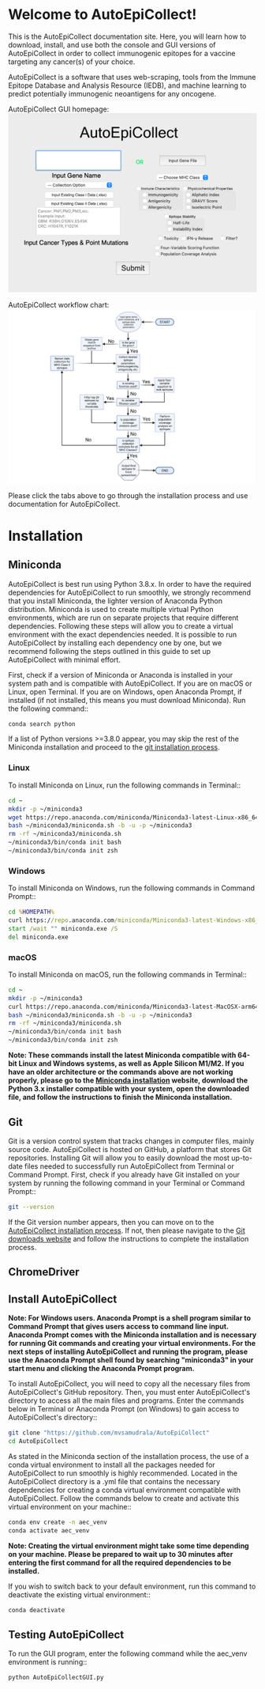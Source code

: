 # Welcome to AutoEpiCollect!
This is the AutoEpiCollect documentation site. Here, you will learn how to download, install, and use both the 
console and GUI versions of AutoEpiCollect in order to collect immunogenic epitopes for a vaccine 
targeting any cancer(s) of your choice. 

AutoEpiCollect is a software that uses web-scraping, tools from the Immune Epitope Database and Analysis Resource 
(IEDB), and machine learning to predict potentially immunogenic neoantigens for any oncogene. 

AutoEpiCollect GUI homepage:
![GUI for AutoEpiCollect](GUI-home.png)

AutoEpiCollect workflow chart:
![Logic workflow for AutoEpiCollect program](workflow-chart.png)

Please click the tabs above to go through the installation process and use documentation for AutoEpiCollect.

# Installation
## Miniconda
AutoEpiCollect is best run using Python 3.8.x. In order to have the required dependencies for AutoEpiCollect to run 
smoothly, we strongly recommend that you install Miniconda, the lighter version of Anaconda Python distribution. 
Miniconda is used to create multiple virtual Python environments, which are run on separate projects that 
require different dependencies. Following these steps will allow you to create a virtual environment with the 
exact dependencies needed. It is possible to run AutoEpiCollect by installing each dependency one by one, but we 
recommend following the steps outlined in this guide to set up AutoEpiCollect with minimal effort. 

First, check if a version of Miniconda or Anaconda is installed in your system path and is compatible with 
AutoEpiCollect. If you are on macOS or Linux, open Terminal. If you are on Windows, open Anaconda Prompt, if 
installed (if not installed, this means you must download Miniconda). Run the following command::

```bash
conda search python
```
If a list of Python versions >=3.8.0 appear, you may skip the rest of the Miniconda installation and 
proceed to the [git installation process](#git).


### Linux
To install Miniconda on Linux, run the following commands in Terminal::
```bash
cd ~
mkdir -p ~/miniconda3
wget https://repo.anaconda.com/miniconda/Miniconda3-latest-Linux-x86_64.sh -O ~/miniconda3/miniconda.sh
bash ~/miniconda3/miniconda.sh -b -u -p ~/miniconda3
rm -rf ~/miniconda3/miniconda.sh
~/miniconda3/bin/conda init bash
~/miniconda3/bin/conda init zsh
```
### Windows
To install Miniconda on Windows, run the following commands in Command Prompt::
```cmd
cd %HOMEPATH%
curl https://repo.anaconda.com/miniconda/Miniconda3-latest-Windows-x86_64.exe -o miniconda.exe
start /wait "" miniconda.exe /S
del miniconda.exe
```
### macOS
To install Miniconda on macOS, run the following commands in Terminal::
```bash
cd ~
mkdir -p ~/miniconda3
curl https://repo.anaconda.com/miniconda/Miniconda3-latest-MacOSX-arm64.sh -o ~/miniconda3/miniconda.sh
bash ~/miniconda3/miniconda.sh -b -u -p ~/miniconda3
rm -rf ~/miniconda3/miniconda.sh
~/miniconda3/bin/conda init bash
~/miniconda3/bin/conda init zsh
```
**Note: These commands install the latest Miniconda compatible with 64-bit Linux and Windows systems, as well 
as Apple Silicon M1/M2. If you have an older architecture or the commands above are not working properly, please go 
to the [Miniconda installation](https://docs.conda.io/projects/miniconda/en/latest/miniconda-other-installer-links.html)
website, download the Python 3.x installer compatible with your system, open the downloaded file, and follow the 
instructions to finish the Miniconda installation.**

## Git
Git is a version control system that tracks changes in computer files, mainly source code. AutoEpiCollect is hosted 
on GitHub, a platform that stores Git repositories. Installing Git will allow you to easily download the most 
up-to-date files needed to successfully run AutoEpiCollect from Terminal or Command Prompt. First, check if you 
already have Git installed on your system by running the following command in your Terminal or Command Prompt::
```bash
git --version
```
If the Git version number appears, then you can move on to the 
[AutoEpiCollect installation process](#install-autoepicollect). If not, then please navigate to the [Git downloads 
website](https://git-scm.com/downloads) and follow the instructions to complete the installation process.
## ChromeDriver

## Install AutoEpiCollect
**Note: For Windows users. Anaconda Prompt is a shell program similar to Command Prompt that gives users access to 
command line input. Anaconda Prompt comes with the Miniconda installation and is necessary for running Git commands 
and creating your virtual environments. For the next steps of installing AutoEpiCollect and running the program, 
please use the Anaconda Prompt shell found by searching "miniconda3" in your start menu and clicking the Anaconda 
Prompt program.**

To install AutoEpiCollect, you will need to copy all the necessary files from AutoEpiCollect's GitHub repository. 
Then, you must enter AutoEpiCollect's directory to access all the main files and programs. Enter the 
commands below in Terminal or Anaconda Prompt (on Windows) to gain access to AutoEpiCollect's directory::
```bash
git clone "https://github.com/mvsamudrala/AutoEpiCollect"
cd AutoEpiCollect
```
As stated in the Miniconda section of the installation process, the use of a conda virtual environment to install 
all the packages needed for AutoEpiCollect to run smoothly is highly recommended. Located in the AutoEpiCollect 
directory is a .yml file that contains the necessary dependencies for creating a conda virtual environment 
compatible with AutoEpiCollect. Follow the commands below to create and activate this virtual environment on 
your machine::
```bash
conda env create -n aec_venv
conda activate aec_venv
```
**Note: Creating the virtual environment might take some time depending on your machine. Please be prepared to wait 
up to 30 minutes after entering the first command for all the required dependencies to be installed.**

If you wish to switch back to your default environment, run this command to deactivate the existing virtual 
environment::
```bash
conda deactivate
```
## Testing AutoEpiCollect
To run the GUI program, enter the following command while the aec_venv environment is running::
```bash
python AutoEpiCollectGUI.py
```
